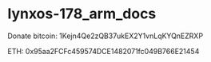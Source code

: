 # lynxos-178_arm_docs

Donate bitcoin: 1Kejn4Qe2zQB37ukEX2Y1vnLqKYQnEZRXP

ETH: 0x95aa2FCFc459574DCE1482071fc049B766E21454
